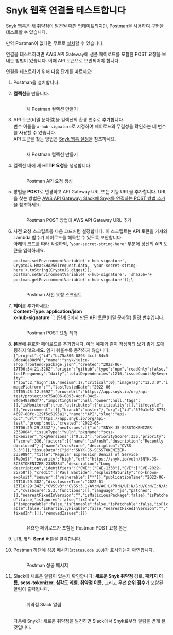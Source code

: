 # Snyk 웹훅 연결을 테스트합니다

Snyk 웹훅은 새 취약점이 발견될 때만 업데이트되지만, Postman을 사용하여 구현을 테스트할 수 있습니다.

만약 Postman이 없다면 무료로 [설치](https://www.postman.com/downloads/)할 수 있습니다.

연결을 테스트하려면 AWS API Gateway에 샘플 페이로드를 포함한 POST 요청을 보내는 방법이 있습니다. 이때 API 토큰으로 보안되어야 합니다.

연결을 테스트하기 위해 다음 단계를 따르세요:

1. Postman을 설치합니다.
2. **컬렉션**을 만듭니다.

    <figure><img src="https://lh3.googleusercontent.com/j7ab9JGG5IAmqb6xuA7AjwPcF6cmUIhIzrn6p1f7CUQTkwQqHm7P5fVHxDx8I6tysjM93uqu5whBFq_qI1Q5h5y_KK0uR3Hv--uYhcDXJehU5ZCc68Fvdv79S8z7yqCp0CNbLYXOaxwc9cTR0ueQ9lYuydCDhyJmpA5TGNJ08wexCGIpeDMX0fO4Tw" alt=""><figcaption><p>새 Postman 컬렉션 만들기</p></figcaption></figure>
3. API 토큰(비밀 문자열)을 컬렉션의 환경 변수로 추가합니다.\
    변수 이름을 `x-hub-signature`로 지정하여 페이로드의 무결성을 확인하는 데 변수를 사용할 수 있습니다.\
    API 토큰을 찾는 방법은 [Snyk 웹훅 설정](set-up-the-snyk-webhook.md)을 참조하세요.

    <figure><img src="https://lh5.googleusercontent.com/QiPKevkpzyOwSscKxGu9BbzhbfU53bCQKF7y5CaXaImlQFA2VQKuwW5I2TSeKCis1fTDYkyJHaBa8koNDZ1izAHTE1fPWUo2S9bLETght4jPaaKujS8TZKyjOLpk4lUMyeBdSvg5wJvQ553VgK-p_eBJdDyM1St6pXadh9FaVdElZRFh14WBEMLGZA" alt=""><figcaption><p>새 Postman 컬렉션 만들기</p></figcaption></figure>
4. 컬렉션 내에 새 **HTTP 요청**을 생성합니다.

    <figure><img src="https://lh3.googleusercontent.com/j7ab9JGG5IAmqb6xuA7AjwPcF6cmUIhIzrn6p1f7CUQTkwQqHm7P5fVHxDx8I6tysjM93uqu5whBFq_qI1Q5h5y_KK0uR3Hv--uYhcDXJehU5ZCc68Fvdv79S8z7yqCp0CNbLYXOaxwc9cTR0ueQ9lYuydCDhyJmpA5TGNJ08wexCGIpeDMX0fO4Tw" alt=""><figcaption><p>Postman API 요청 생성</p></figcaption></figure>
5. 방법을 **POST**로 변경하고 API Gateway URL 또는 기능 URL을 추가합니다. URL을 찾는 방법은 [AWS API Gateway: Slack에 Snyk를 연결하는 POST 방법 추가](aws-lambda-setup-set-up-the-trigger/with-api-gateway/aws-api-gateway-add-the-post-method-to-connect-snyk-to-slack.md)을 참조하세요.

    <figure><img src="https://lh4.googleusercontent.com/5QxR-05QtK6FNpoyuPW06L_vyVAl6cCxMnph7euIKafc-YyGIgjaiA74KSNO93uTMGFGxNQnzwyfiZ5Oi3e1y0GA0P2INodvIbamhe6lpwwf1Kc7bCajYUPG0RcfedUOKMqI0l4mmuq1jECRHUiUtnsel7PiBxiIvddcCnplxwVDY9r0FDcYNKZPag" alt=""><figcaption><p>Postman POST 방법에 AWS API Gateway URL 추가</p></figcaption></figure>
6. 사전 요청 스크립트를 다음 코드처럼 설정합니다. 이 스크립트는 API 토큰을 가져와 Lambda 함수가 페이로드를 해독할 수 있도록 보안합니다.\
    아래의 코드를 따라 작성하되, '`your-secret-string-here'` 부분에 당신의 API 토큰을 입력하세요.\
    \
    `postman.setEnvironmentVariable('x-hub-signature', CryptoJS.HmacSHA256(request.data, 'your-secret-string-here').toString(CryptoJS.digest)); postman.setEnvironmentVariable('x-hub-signature', 'sha256='+ postman.getEnvironmentVariable('x-hub-signature'));`\

    <figure><img src="https://lh4.googleusercontent.com/imlrHdNQOJQVExPXvHiwNSR0zerKrR4qUJKeeXmJsfW-UTarEZtB9S3uW5K0xY4EarI5zft8PqUKEE5AS3TPWIWE5hTMNrLA5iCmv8f9Nv5onoTzPRsS8lXUTOQt4Fl-SFyFMvyTfLs3FBhcu_PCwjfB0zLvFXqGPFjYPw3b6ctorVVZ3YsVMQeVpg" alt=""><figcaption><p>Postman 사전 요청 스크립트</p></figcaption></figure>
7. **헤더**를 추가하세요:\
    **Content-Type**: **application/json**\
    **x-hub-signature** ``: (단계 3에서 만든 API 토큰(비밀 문자열) 환경 변수입니다.

    <figure><img src="https://lh5.googleusercontent.com/SLs1bStNsB5yEBMRpie_PseTXwZuj5qYp_w5CIboLgNcrAJks87wVzoJuwI0TVa71kbXSS-k0zHbrEVSXaKp3j33S3Jn3Fy5dH21Yla8iNqFFSFqHQDf6ArhjbxUheFAaZbPFYoLuyhxoHlsKDNJkdoSk2L7v0vDGUrN4_-Bcf7S91PgvvT6wtZt9w" alt=""><figcaption><p>Postman POST 요청 헤더</p></figcaption></figure>
8. **본문**에 유효한 페이로드를 추가합니다. 아래 예제와 같이 작성하되 보기 좋게 포매팅하지 않으세요. 읽기 쉬울수록 동작하지 않습니다:\
    `{"project":{"id":"bc75a806-0893-4ccf-84c5-8fde48a88df8","name":"snyk/juice-shop:frontend/package.json","created":"2022-06-17T06:54:21.326Z","origin":"github","type":"npm","readOnly":false,"testFrequency":"daily","totalDependencies":1216,"issueCountsBySeverity":{"low":2,"high":16,"medium":17,"critical":0},"imageTag":"12.3.0","imagePlatform":"","lastTestedDate":"2022-06-29T05:45:12.569Z","browseUrl":"https://app.snyk.io/org/api-test/project/bc75a806-0893-4ccf-84c5-8fde48a88df7","importingUser":null,"owner":null,"tags":[],"isMonitored":true,"attributes":{"criticality":[],"lifecycle":[],"environment":[]},"branch":"master"},"org":{"id":"570a1e02-8774-4697-80fc-129f5c5195a1","name":"API","slug":"api-quc","url":"https://app.snyk.io/org/api-test","group":null,"created":"2022-05-25T06:29:29.833Z"},"newIssues":[{"id":"SNYK-JS-SCSSTOKENIZER-2339884","issueType":"vuln","pkgName":"scss-tokenizer","pkgVersions":["0.2.3"],"priorityScore":336,"priority":{"score":336,"factors":[{"name":"isFresh","description":"Recently disclosed"},{"name":"cvssScore","description":"CVSS 5.3"}]},"issueData":{"id":"SNYK-JS-SCSSTOKENIZER-2339884","title":"Regular Expression Denial of Service (ReDoS)","severity":"high","url":"https://snyk.io/vuln/SNYK-JS-SCSSTOKENIZER-2339884","description":"Long description","identifiers":{"CWE":["CWE-1333"],"CVE":["CVE-2022-25758"]},"credit":["Paul Bastide"],"exploitMaturity":"no-known-exploit","semver":{"vulnerable":["*"]},"publicationTime":"2022-06-29T10:29:38Z","disclosureTime":"2022-01-13T16:29:34Z","CVSSv3":"CVSS:3.1/AV:N/AC:L/PR:N/UI:N/S:U/C:N/I:N/A:L","cvssScore":5.3,"functions":[],"language":"js","patches":[],"nearestFixedInVersion":"","isMaliciousPackage":false},"isPatched":false,"isIgnored":false,"fixInfo":{"isUpgradable":false,"isPinnable":false,"isPatchable":false,"isFixable":false,"isPartiallyFixable":false,"nearestFixedInVersion":"","fixedIn":[]],"removedIssues":[]}`

    <figure><img src="https://lh6.googleusercontent.com/vi_Mt44ag0EzWi9bn9ruwnzBcF-cYxGqajF-F6jQF2nwJEEvNa6KW45ZgszlekP17zLQwRH-z9iar-oTvkOKXdAWEb-ewCJVujrj-pzkHlKftd4Y1GmPyaguELBtbKP-m3RLAN9-R6PxzO1psWDY_KoW7iHwLc3oQax7gcQArwMtf2oxSlmvHUxzWA" alt=""><figcaption><p>유효한 페이로드가 포함된 Postman POST 요청 본문</p></figcaption></figure>
9. URL 옆의 **Send** 버튼을 클릭합니다.
10. Postman 하단에 성공 메시지(`statusCode 200`)가 표시되는지 확인합니다.

    <figure><img src="https://lh4.googleusercontent.com/YHelnzIIPgeL7ZkbVOy67hMiaVe6_lz3VvFjhNg8vkeRm4EtevSypMR_PsSRCfzkZcob76KSSgdvrPoqhVwEBL8FwT2LXiIn9u9hv5-bVrF_zh7sK3lB0rJM3lBmqc5w6miUx7hD7ROlLrXROIbAgUWWqCnYpvZ6C8TJcKI_kSTYG5LMaYg2lRm3RA" alt=""><figcaption><p>Postman 성공 메시지</p></figcaption></figure>
11. Slack에 새로운 알림이 있는지 확인합니다: **새로운 Snyk 취약점** 경로, **패키지 이름**, **scss-tokenizer**, **심각도 레벨**, **취약점 이름**, 그리고 **우선 순위 점수**가 포함된 알림이 출력됩니다.

    <figure><img src="https://lh5.googleusercontent.com/1nvqWOgUaA6P6kc7MTObqXxfEXrFaP1DKXqHKy7wQhPxpWIA9HyMHV7dwOHd2HGQiJuL9rwn9aVQlhvlg-rBcHTggXh6nhRWB8T7PAtfM4S73bTL1ytUK3ZaKtzbCnofDUg9ER22zcMI84PXv1byQnN9BUToJk49qiOcq6627VLFlDvUBrXpL1Atjg" alt=""><figcaption><p>취약점 Slack 알림<br><br></p></figcaption></figure>

    다음에 Snyk가 새로운 취약점을 발견하면 Slack에서 Snyk로부터 알림을 받게 될 것입니다.